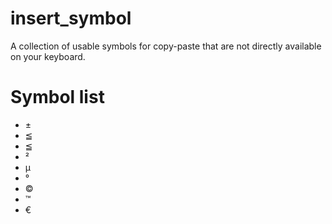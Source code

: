 # insert_symbol
A collection of usable symbols for copy-paste that are not directly available on your keyboard.

# Symbol list
* ±
* ≦
* ≦
* ²
* µ
* °
* ©
* ™
* €
